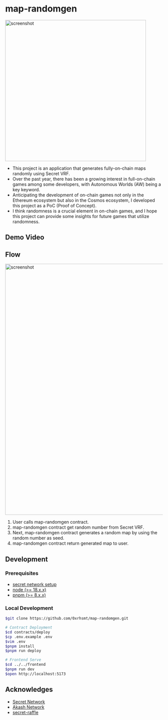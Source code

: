 # map-randomgen

<img width="450" alt="screenshot" src="https://github.com/0xrhsmt/map-randomgen/blob/main/docs/assets/screenshot.png">

* This project is an application that generates fully-on-chain maps randomly using Secret VRF.
* Over the past year, there has been a growing interest in full-on-chain games among some developers, with Autonomous Worlds (AW) being a key keyword.
* Anticipating the development of on-chain games not only in the Ethereum ecosystem but also in the Cosmos ecosystem, I developed this project as a PoC (Proof of Concept).
* I think randomness is a crucial element in on-chain games, and I hope this project can provide some insights for future games that utilize randomness.

## Demo Video

## Flow

<img width="800" alt="screenshot" src="https://github.com/0xrhsmt/map-randomgen/blob/main/docs/assets/flow.png">

1. User calls map-randomgen contract.
2. map-randomgen contract get random number from Secret VRF.
3. Next, map-randomgen contract generates a random map by using the random number as seed.
4. map-randomgen contract return generated map to user.

## Development

### Prerequisites

* [secret network setup]([https://book.getfoundry.sh/](https://docs.scrt.network/secret-network-documentation/development/getting-started/setting-up-your-environment))
* [node (>= 18.x.x)](https://nodejs.org/en)
* [pnpm (>= 8.x.x)](https://pnpm.io/)

### Local Development

```bash
$git clone https://github.com/0xrhsmt/map-randomgen.git

# Contract Deployment
$cd contracts/deploy
$cp .env.example .env
$vim .env
$pnpm install
$pnpm run deploy

# Frontend Serve
$cd ../../frontend
$pnpm run dev
$open http://localhost:5173
```

## Acknowledges

* [Secret Network](https://scrt.network/)
* [Akash Network](https://akash.network/)
* [secret-raffle](https://github.com/writersblockchain/secret-raffle)
